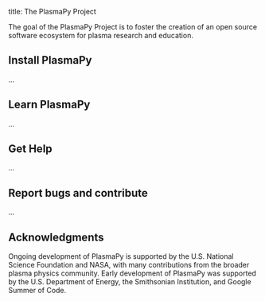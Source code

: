 title: The PlasmaPy Project

The goal of the PlasmaPy Project is to foster the creation of an open
source software ecosystem for plasma research and education.

## Install PlasmaPy

...

## Learn PlasmaPy

...

## Get Help

...

## Report bugs and contribute

...

## Acknowledgments

Ongoing development of PlasmaPy is supported by the U.S. National
Science Foundation and NASA, with many contributions from the broader
plasma physics community.  Early development of PlasmaPy was supported
by the U.S. Department of Energy, the Smithsonian Institution, and
Google Summer of Code.
